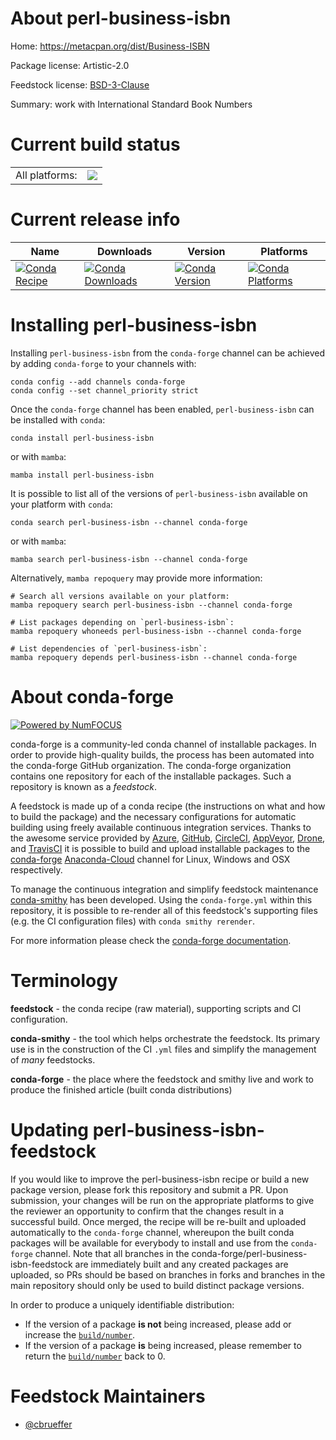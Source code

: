 About perl-business-isbn
========================

Home: https://metacpan.org/dist/Business-ISBN

Package license: Artistic-2.0

Feedstock license: [BSD-3-Clause](https://github.com/conda-forge/perl-business-isbn-feedstock/blob/main/LICENSE.txt)

Summary: work with International Standard Book Numbers

Current build status
====================


<table><tr><td>All platforms:</td>
    <td>
      <a href="https://dev.azure.com/conda-forge/feedstock-builds/_build/latest?definitionId=17622&branchName=main">
        <img src="https://dev.azure.com/conda-forge/feedstock-builds/_apis/build/status/perl-business-isbn-feedstock?branchName=main">
      </a>
    </td>
  </tr>
</table>

Current release info
====================

| Name | Downloads | Version | Platforms |
| --- | --- | --- | --- |
| [![Conda Recipe](https://img.shields.io/badge/recipe-perl--business--isbn-green.svg)](https://anaconda.org/conda-forge/perl-business-isbn) | [![Conda Downloads](https://img.shields.io/conda/dn/conda-forge/perl-business-isbn.svg)](https://anaconda.org/conda-forge/perl-business-isbn) | [![Conda Version](https://img.shields.io/conda/vn/conda-forge/perl-business-isbn.svg)](https://anaconda.org/conda-forge/perl-business-isbn) | [![Conda Platforms](https://img.shields.io/conda/pn/conda-forge/perl-business-isbn.svg)](https://anaconda.org/conda-forge/perl-business-isbn) |

Installing perl-business-isbn
=============================

Installing `perl-business-isbn` from the `conda-forge` channel can be achieved by adding `conda-forge` to your channels with:

```
conda config --add channels conda-forge
conda config --set channel_priority strict
```

Once the `conda-forge` channel has been enabled, `perl-business-isbn` can be installed with `conda`:

```
conda install perl-business-isbn
```

or with `mamba`:

```
mamba install perl-business-isbn
```

It is possible to list all of the versions of `perl-business-isbn` available on your platform with `conda`:

```
conda search perl-business-isbn --channel conda-forge
```

or with `mamba`:

```
mamba search perl-business-isbn --channel conda-forge
```

Alternatively, `mamba repoquery` may provide more information:

```
# Search all versions available on your platform:
mamba repoquery search perl-business-isbn --channel conda-forge

# List packages depending on `perl-business-isbn`:
mamba repoquery whoneeds perl-business-isbn --channel conda-forge

# List dependencies of `perl-business-isbn`:
mamba repoquery depends perl-business-isbn --channel conda-forge
```


About conda-forge
=================

[![Powered by
NumFOCUS](https://img.shields.io/badge/powered%20by-NumFOCUS-orange.svg?style=flat&colorA=E1523D&colorB=007D8A)](https://numfocus.org)

conda-forge is a community-led conda channel of installable packages.
In order to provide high-quality builds, the process has been automated into the
conda-forge GitHub organization. The conda-forge organization contains one repository
for each of the installable packages. Such a repository is known as a *feedstock*.

A feedstock is made up of a conda recipe (the instructions on what and how to build
the package) and the necessary configurations for automatic building using freely
available continuous integration services. Thanks to the awesome service provided by
[Azure](https://azure.microsoft.com/en-us/services/devops/), [GitHub](https://github.com/),
[CircleCI](https://circleci.com/), [AppVeyor](https://www.appveyor.com/),
[Drone](https://cloud.drone.io/welcome), and [TravisCI](https://travis-ci.com/)
it is possible to build and upload installable packages to the
[conda-forge](https://anaconda.org/conda-forge) [Anaconda-Cloud](https://anaconda.org/)
channel for Linux, Windows and OSX respectively.

To manage the continuous integration and simplify feedstock maintenance
[conda-smithy](https://github.com/conda-forge/conda-smithy) has been developed.
Using the ``conda-forge.yml`` within this repository, it is possible to re-render all of
this feedstock's supporting files (e.g. the CI configuration files) with ``conda smithy rerender``.

For more information please check the [conda-forge documentation](https://conda-forge.org/docs/).

Terminology
===========

**feedstock** - the conda recipe (raw material), supporting scripts and CI configuration.

**conda-smithy** - the tool which helps orchestrate the feedstock.
                   Its primary use is in the construction of the CI ``.yml`` files
                   and simplify the management of *many* feedstocks.

**conda-forge** - the place where the feedstock and smithy live and work to
                  produce the finished article (built conda distributions)


Updating perl-business-isbn-feedstock
=====================================

If you would like to improve the perl-business-isbn recipe or build a new
package version, please fork this repository and submit a PR. Upon submission,
your changes will be run on the appropriate platforms to give the reviewer an
opportunity to confirm that the changes result in a successful build. Once
merged, the recipe will be re-built and uploaded automatically to the
`conda-forge` channel, whereupon the built conda packages will be available for
everybody to install and use from the `conda-forge` channel.
Note that all branches in the conda-forge/perl-business-isbn-feedstock are
immediately built and any created packages are uploaded, so PRs should be based
on branches in forks and branches in the main repository should only be used to
build distinct package versions.

In order to produce a uniquely identifiable distribution:
 * If the version of a package **is not** being increased, please add or increase
   the [``build/number``](https://docs.conda.io/projects/conda-build/en/latest/resources/define-metadata.html#build-number-and-string).
 * If the version of a package **is** being increased, please remember to return
   the [``build/number``](https://docs.conda.io/projects/conda-build/en/latest/resources/define-metadata.html#build-number-and-string)
   back to 0.

Feedstock Maintainers
=====================

* [@cbrueffer](https://github.com/cbrueffer/)

